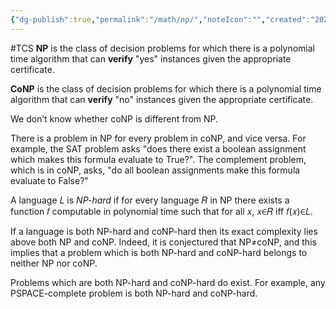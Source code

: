 ```yaml
---
{"dg-publish":true,"permalink":"/math/np/","noteIcon":"","created":"2024-07-25T19:02:37.952+08:00","updated":"2024-07-25T19:05:29.303+08:00"}
---
```


#TCS
**NP** is the class of decision problems for which there is a polynomial time algorithm that can **verify** "yes" instances given the appropriate certificate.

**CoNP** is the class of decision problems for which there is a polynomial time algorithm that can **verify** "no" instances given the appropriate certificate.

We don’t know whether coNP is different from NP.

There is a problem in NP for every problem in coNP, and vice versa. For example, the SAT problem asks "does there exist a boolean assignment which makes this formula evaluate to True?". The complement problem, which is in coNP, asks, "do all boolean assignments make this formula evaluate to False?"

A language 𝐿 is _NP-hard_ if for every language 𝑅 in NP there exists a function 𝑓 computable in polynomial time such that for all 𝑥, 𝑥∈𝑅 iff 𝑓(𝑥)∈𝐿.

If a language is both NP-hard and coNP-hard then its exact complexity lies above both NP and coNP. Indeed, it is conjectured that NP≠coNP, and this implies that a problem which is both NP-hard and coNP-hard belongs to neither NP nor coNP.

Problems which are both NP-hard and coNP-hard do exist. For example, any PSPACE-complete problem is both NP-hard and coNP-hard.